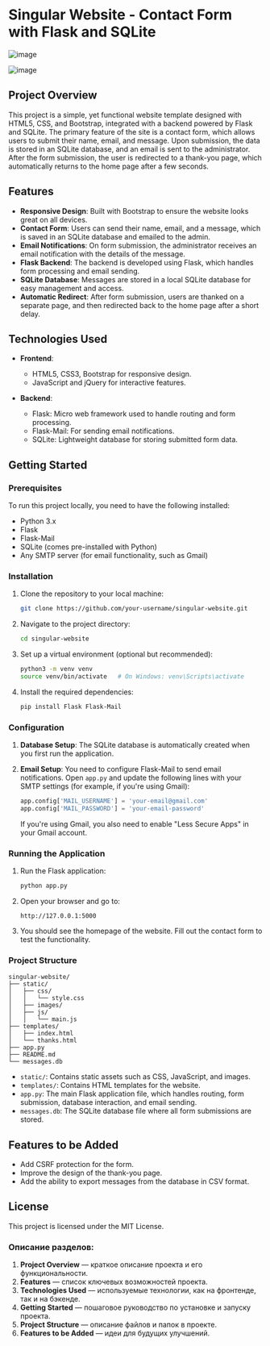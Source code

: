 # Singular Website - Contact Form with Flask and SQLite

![image](https://github.com/user-attachments/assets/52f8e3d2-2157-4d45-bad3-b708855230ba)

![image](https://github.com/user-attachments/assets/3578abb5-ff46-4793-8daa-2cf25168fee8)

## Project Overview
This project is a simple, yet functional website template designed with HTML5, CSS, and Bootstrap, integrated with a backend powered by Flask and SQLite. The primary feature of the site is a contact form, which allows users to submit their name, email, and message. Upon submission, the data is stored in an SQLite database, and an email is sent to the administrator. After the form submission, the user is redirected to a thank-you page, which automatically returns to the home page after a few seconds.

## Features
- **Responsive Design**: Built with Bootstrap to ensure the website looks great on all devices.
- **Contact Form**: Users can send their name, email, and a message, which is saved in an SQLite database and emailed to the admin.
- **Email Notifications**: On form submission, the administrator receives an email notification with the details of the message.
- **Flask Backend**: The backend is developed using Flask, which handles form processing and email sending.
- **SQLite Database**: Messages are stored in a local SQLite database for easy management and access.
- **Automatic Redirect**: After form submission, users are thanked on a separate page, and then redirected back to the home page after a short delay.

## Technologies Used
- **Frontend**:
  - HTML5, CSS3, Bootstrap for responsive design.
  - JavaScript and jQuery for interactive features.
  
- **Backend**:
  - Flask: Micro web framework used to handle routing and form processing.
  - Flask-Mail: For sending email notifications.
  - SQLite: Lightweight database for storing submitted form data.

## Getting Started

### Prerequisites
To run this project locally, you need to have the following installed:
- Python 3.x
- Flask
- Flask-Mail
- SQLite (comes pre-installed with Python)
- Any SMTP server (for email functionality, such as Gmail)

### Installation

1. Clone the repository to your local machine:

   ```bash
   git clone https://github.com/your-username/singular-website.git
   ```

2. Navigate to the project directory:

   ```bash
   cd singular-website
   ```

3. Set up a virtual environment (optional but recommended):

   ```bash
   python3 -m venv venv
   source venv/bin/activate   # On Windows: venv\Scripts\activate
   ```

4. Install the required dependencies:

   ```bash
   pip install Flask Flask-Mail
   ```

### Configuration

1. **Database Setup**: The SQLite database is automatically created when you first run the application.
   
2. **Email Setup**: You need to configure Flask-Mail to send email notifications. Open `app.py` and update the following lines with your SMTP settings (for example, if you're using Gmail):

   ```python
   app.config['MAIL_USERNAME'] = 'your-email@gmail.com'
   app.config['MAIL_PASSWORD'] = 'your-email-password'
   ```

   If you're using Gmail, you also need to enable "Less Secure Apps" in your Gmail account.

### Running the Application

1. Run the Flask application:

   ```bash
   python app.py
   ```

2. Open your browser and go to:

   ```
   http://127.0.0.1:5000
   ```

3. You should see the homepage of the website. Fill out the contact form to test the functionality.

### Project Structure

```
singular-website/
├── static/
│   ├── css/
│   │   └── style.css
│   ├── images/
│   ├── js/
│   │   └── main.js
├── templates/
│   ├── index.html
│   └── thanks.html
├── app.py
├── README.md
└── messages.db
```

- `static/`: Contains static assets such as CSS, JavaScript, and images.
- `templates/`: Contains HTML templates for the website.
- `app.py`: The main Flask application file, which handles routing, form submission, database interaction, and email sending.
- `messages.db`: The SQLite database file where all form submissions are stored.

## Features to be Added
- Add CSRF protection for the form.
- Improve the design of the thank-you page.
- Add the ability to export messages from the database in CSV format.

## License
This project is licensed under the MIT License.


### Описание разделов:
1. **Project Overview** — краткое описание проекта и его функциональности.
2. **Features** — список ключевых возможностей проекта.
3. **Technologies Used** — используемые технологии, как на фронтенде, так и на бэкенде.
4. **Getting Started** — пошаговое руководство по установке и запуску проекта.
5. **Project Structure** — описание файлов и папок в проекте.
6. **Features to be Added** — идеи для будущих улучшений.
